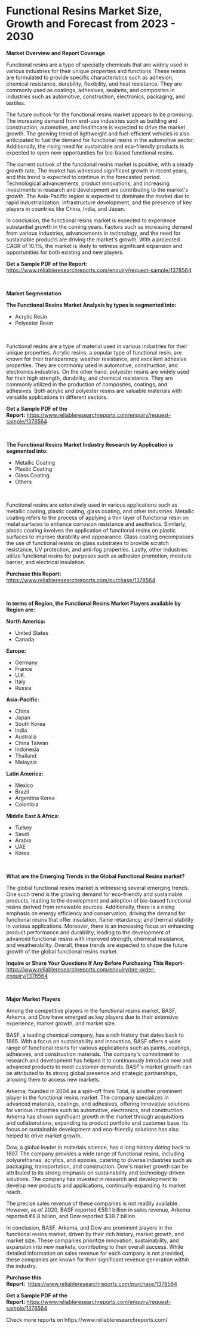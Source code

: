 <p><h1>Functional Resins Market Size, Growth and Forecast from 2023 - 2030</h1></p><p><strong>Market Overview and Report Coverage</strong></p>
<p><p>Functional resins are a type of specialty chemicals that are widely used in various industries for their unique properties and functions. These resins are formulated to provide specific characteristics such as adhesion, chemical resistance, durability, flexibility, and heat resistance. They are commonly used as coatings, adhesives, sealants, and composites in industries such as automotive, construction, electronics, packaging, and textiles.</p><p>The future outlook for the functional resins market appears to be promising. The increasing demand from end-use industries such as building and construction, automotive, and healthcare is expected to drive the market growth. The growing trend of lightweight and fuel-efficient vehicles is also anticipated to fuel the demand for functional resins in the automotive sector. Additionally, the rising need for sustainable and eco-friendly products is expected to open new opportunities for bio-based functional resins.</p><p>The current outlook of the functional resins market is positive, with a steady growth rate. The market has witnessed significant growth in recent years, and this trend is expected to continue in the forecasted period. Technological advancements, product innovations, and increasing investments in research and development are contributing to the market's growth. The Asia-Pacific region is expected to dominate the market due to rapid industrialization, infrastructure development, and the presence of key players in countries like China, India, and Japan.</p><p>In conclusion, the functional resins market is expected to experience substantial growth in the coming years. Factors such as increasing demand from various industries, advancements in technology, and the need for sustainable products are driving the market's growth. With a projected CAGR of 10.1%, the market is likely to witness significant expansion and opportunities for both existing and new players.</p></p>
<p><strong>Get a Sample PDF of the Report:</strong> <a href="https://www.reliableresearchreports.com/enquiry/request-sample/1378564">https://www.reliableresearchreports.com/enquiry/request-sample/1378564</a></p>
<p>&nbsp;</p>
<p><strong>Market Segmentation</strong></p>
<p><strong>The Functional Resins Market Analysis by types is segmented into:</strong></p>
<p><ul><li>Acrylic Resin</li><li>Polyester Resin</li></ul></p>
<p>&nbsp;</p>
<p><p>Functional resins are a type of material used in various industries for their unique properties. Acrylic resins, a popular type of functional resin, are known for their transparency, weather resistance, and excellent adhesive properties. They are commonly used in automotive, construction, and electronics industries. On the other hand, polyester resins are widely used for their high strength, durability, and chemical resistance. They are commonly utilized in the production of composites, coatings, and adhesives. Both acrylic and polyester resins are valuable materials with versatile applications in different sectors.</p></p>
<p><strong>Get a Sample PDF of the Report:</strong>&nbsp;<a href="https://www.reliableresearchreports.com/enquiry/request-sample/1378564">https://www.reliableresearchreports.com/enquiry/request-sample/1378564</a></p>
<p>&nbsp;</p>
<p><strong>The Functional Resins Market Industry Research by Application is segmented into:</strong></p>
<p><ul><li>Metallic Coating</li><li>Plastic Coating</li><li>Glass Coating</li><li>Others</li></ul></p>
<p>&nbsp;</p>
<p><p>Functional resins are extensively used in various applications such as metallic coating, plastic coating, glass coating, and other industries. Metallic coating refers to the process of applying a thin layer of functional resin on metal surfaces to enhance corrosion resistance and aesthetics. Similarly, plastic coating involves the application of functional resins on plastic surfaces to improve durability and appearance. Glass coating encompasses the use of functional resins on glass substrates to provide scratch resistance, UV protection, and anti-fog properties. Lastly, other industries utilize functional resins for purposes such as adhesion promotion, moisture barrier, and electrical insulation.</p></p>
<p><strong>Purchase this Report:</strong>&nbsp; <a href="https://www.reliableresearchreports.com/purchase/1378564">https://www.reliableresearchreports.com/purchase/1378564</a></p>
<p>&nbsp;</p>
<p><strong>In terms of Region, the Functional Resins Market Players available by Region are:</strong></p>
<p>
    <p> <strong> North America: </strong>
        <ul>
            <li>United States</li>
            <li>Canada</li>
        </ul>
        </p> 
    <p> <strong> Europe: </strong>
        <ul>
            <li>Germany</li>
            <li>France</li>
            <li>U.K.</li>
            <li>Italy</li>
            <li>Russia</li>
        </ul>
        </p> 
    <p> <strong> Asia-Pacific: </strong>
        <ul>
            <li>China</li>
            <li>Japan</li>
            <li>South Korea</li>
            <li>India</li>
            <li>Australia</li>
            <li>China Taiwan</li>
            <li>Indonesia</li>
            <li>Thailand</li>
            <li>Malaysia</li>
        </ul>
        </p> 
    <p> <strong> Latin America: </strong>
        <ul>
            <li>Mexico</li>
            <li>Brazil</li>
            <li>Argentina Korea</li>
            <li>Colombia</li>
        </ul>
        </p> 
    <p> <strong> Middle East & Africa: </strong>
        <ul>
            <li>Turkey</li>
            <li>Saudi</li>
            <li>Arabia</li>
            <li>UAE</li>
            <li>Korea</li>
        </ul>
    </p>
    </p>
<p>&nbsp;</p>
<p><strong>What are the Emerging Trends in the Global Functional Resins market?</strong></p>
<p><p>The global functional resins market is witnessing several emerging trends. One such trend is the growing demand for eco-friendly and sustainable products, leading to the development and adoption of bio-based functional resins derived from renewable sources. Additionally, there is a rising emphasis on energy efficiency and conservation, driving the demand for functional resins that offer insulation, flame retardancy, and thermal stability in various applications. Moreover, there is an increasing focus on enhancing product performance and durability, leading to the development of advanced functional resins with improved strength, chemical resistance, and weatherability. Overall, these trends are expected to shape the future growth of the global functional resins market.</p></p>
<p><strong>Inquire or Share Your Questions If Any Before Purchasing This Report</strong>- <a href="https://www.reliableresearchreports.com/enquiry/pre-order-enquiry/1378564">https://www.reliableresearchreports.com/enquiry/pre-order-enquiry/1378564</a></p>
<p>&nbsp;</p>
<p><strong>Major Market Players</strong></p>
<p><p>Among the competitive players in the functional resins market, BASF, Arkema, and Dow have emerged as key players due to their extensive experience, market growth, and market size.</p><p>BASF, a leading chemical company, has a rich history that dates back to 1865. With a focus on sustainability and innovation, BASF offers a wide range of functional resins for various applications such as paints, coatings, adhesives, and construction materials. The company's commitment to research and development has helped it to continuously introduce new and advanced products to meet customer demands. BASF's market growth can be attributed to its strong global presence and strategic partnerships, allowing them to access new markets.</p><p>Arkema, founded in 2004 as a spin-off from Total, is another prominent player in the functional resins market. The company specializes in advanced materials, coatings, and adhesives, offering innovative solutions for various industries such as automotive, electronics, and construction. Arkema has shown significant growth in the market through acquisitions and collaborations, expanding its product portfolio and customer base. Its focus on sustainable development and eco-friendly solutions has also helped to drive market growth.</p><p>Dow, a global leader in materials science, has a long history dating back to 1897. The company provides a wide range of functional resins, including polyurethanes, acrylics, and epoxies, catering to diverse industries such as packaging, transportation, and construction. Dow's market growth can be attributed to its strong emphasis on sustainability and technology-driven solutions. The company has invested in research and development to develop new products and applications, continually expanding its market reach.</p><p>The precise sales revenue of these companies is not readily available. However, as of 2020, BASF reported €59.1 billion in sales revenue, Arkema reported €8.8 billion, and Dow reported $39.7 billion.</p><p>In conclusion, BASF, Arkema, and Dow are prominent players in the functional resins market, driven by their rich history, market growth, and market size. These companies prioritize innovation, sustainability, and expansion into new markets, contributing to their overall success. While detailed information on sales revenue for each company is not provided, these companies are known for their significant revenue generation within the industry.</p></p>
<p><strong>Purchase this Report:</strong>&nbsp;&nbsp;<a href="https://www.reliableresearchreports.com/purchase/1378564">https://www.reliableresearchreports.com/purchase/1378564</a></p>
<p></p>
<p><strong>Get a Sample PDF of the Report:</strong>&nbsp;<a href="https://www.reliableresearchreports.com/enquiry/request-sample/1378564">https://www.reliableresearchreports.com/enquiry/request-sample/1378564</a></p>
<p>Check more reports on https://www.reliableresearchreports.com/</p>